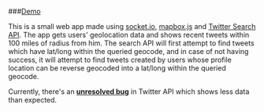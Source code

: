 ###[Demo](https://recent-tweets.herokuapp.com/)

This is a small web app made using [socket.io](http://socket.io/), [mapbox.js](https://www.mapbox.com/mapbox.js/api/v2.4.0/) and [Twitter Search API](https://dev.twitter.com/rest/public/search). The app gets users' geolocation data and shows recent tweets within 100 miles of radius from him. The search API will first attempt to find tweets which have lat/long within the queried geocode, and in case of not having success, it will attempt to find tweets created by users whose profile location can be reverse geocoded into a lat/long within the queried geocode.

Currently, there's an **[unresolved bug](https://twittercommunity.com/t/geo-null-in-all-search-api-results/65691)** in Twitter API which shows less data than expected. 
